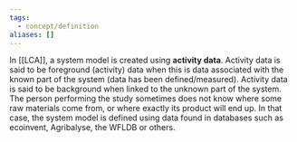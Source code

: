 ```yaml
---
tags:
  - concept/definition
aliases: []
---
```

In [[LCA]], a system model is created using **activity data**. 
Activity data is said to be foreground (activity) data when this is data associated with the known part of the system (data has been defined/measured). 
Activity data is said to be background when linked to the unknown part of the system. The person performing the study sometimes does not know where some raw materials come from, or where exactly its product will end up. In that case, the system model is defined using data found in databases such as ecoinvent, Agribalyse, the WFLDB or others.